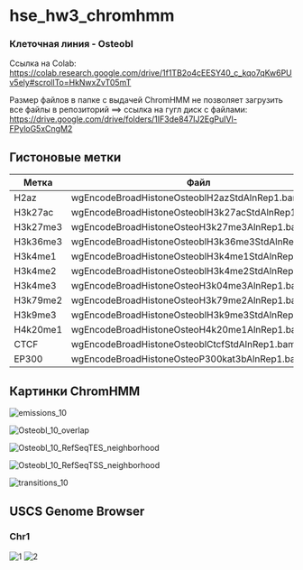 # hse_hw3_chromhmm

### Клеточная линия - Osteobl
Ссылка на Colab: https://colab.research.google.com/drive/1f1TB2o4cEESY40_c_kqo7qKw6PUv5ely#scrollTo=HkNwxZvT05mT

Размер файлов в папке с выдачей ChromHMM не позволяет загрузить все файлы в репозиторий ==> ссылка на гугл диск с файлами: https://drive.google.com/drive/folders/1IF3de847IJ2EgPuIVl-FPyloG5xCngM2


## Гистоновые метки
**Метка** | **Файл** | 
------------ | ------------- | 
H2az | wgEncodeBroadHistoneOsteoblH2azStdAlnRep1.bam
H3k27ac| wgEncodeBroadHistoneOsteoblH3k27acStdAlnRep1.bam
H3k27me3| wgEncodeBroadHistoneOsteoH3k27me3AlnRep1.bam
H3k36me3| wgEncodeBroadHistoneOsteoblH3k36me3StdAlnRep1.bam
H3k4me1| wgEncodeBroadHistoneOsteoblH3k4me1StdAlnRep1.bam
H3k4me2| wgEncodeBroadHistoneOsteoblH3k4me2StdAlnRep1.bam
H3k4me3| wgEncodeBroadHistoneOsteoH3k04me3AlnRep1.bam
H3k79me2| wgEncodeBroadHistoneOsteoH3k79me2AlnRep1.bam
H3k9me3| wgEncodeBroadHistoneOsteoblH3k9me3StdAlnRep1.bam
H4k20me1| wgEncodeBroadHistoneOsteoH4k20me1AlnRep1.bam
CTCF | wgEncodeBroadHistoneOsteoblCtcfStdAlnRep1.bam
EP300 | wgEncodeBroadHistoneOsteoP300kat3bAlnRep1.bam

## Картинки ChromHMM

![emissions_10](https://user-images.githubusercontent.com/93256219/160252469-3cf1224b-2bda-490c-bb03-7d509fb84e52.png)

![Osteobl_10_overlap](https://user-images.githubusercontent.com/93256219/160252477-4ba9c3f3-77cf-4d5e-b908-d72fe120b0ae.png)

![Osteobl_10_RefSeqTES_neighborhood](https://user-images.githubusercontent.com/93256219/160252480-d1bdead3-a37d-4305-bf32-db05b81fa98b.png)

![Osteobl_10_RefSeqTSS_neighborhood](https://user-images.githubusercontent.com/93256219/160252482-7dbaacb9-d069-4299-b94c-27bce3c36e7c.png)

![transitions_10](https://user-images.githubusercontent.com/93256219/160252488-4b07a1af-6c48-4ce0-9cc3-354f8912530e.png)

##  USCS Genome Browser
### Chr1

![1](https://user-images.githubusercontent.com/93256219/160253272-b205b6ce-e32b-47a4-9bce-7ec0cfd07e6b.png)
![2](https://user-images.githubusercontent.com/93256219/160253275-36ee9be0-10ca-4222-9b13-68e0817a9676.png)


